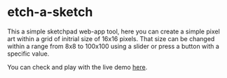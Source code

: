 # etch-a-sketch
This a simple sketchpad web-app tool, here you can create a simple pixel art within a grid of initrial size of 16x16 pixels. That size can be changed within a range from 8x8 to 100x100 using a slider or press a button with a specific value.

You can check and play with the live demo [here](https://iaaron-xyz.github.io/etch-a-sketch/).
